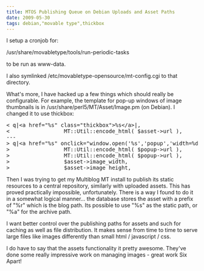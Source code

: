 ```yaml
---
title: MTOS Publishing Queue on Debian Uploads and Asset Paths
date: 2009-05-30
tags: debian,"movable type",thickbox
---
```

I setup a cronjob for:

/usr/share/movabletype/tools/run-periodic-tasks

to be run as www-data.

I also symlinked /etc/movabletype-opensource/mt-config.cgi to that directory.

What's more, I have hacked up a few things which should really be configurable. For example, the template for pop-up windows of image thumbnails is in /usr/share/perl5/MT/Asset/Image.pm (on Debian). I changed it to use thickbox:

<pre>
&lt; q|&lt;a href="%s" class="thickbox">%s&lt;/a>|,
&lt;                 MT::Util::encode_html( $asset-&gt;url ),
---
&gt; q|&lt;a href="%s" onclick="window.open('%s','popup','width=%d,height=%d,scrollbars=no,resizable=no,toolbar=no,directories=no,location=no,menubar=no,status=no,left=0,top=0'); return false">%s&lt;/a>|,
&gt;                 MT::Util::encode_html( $popup-&gt;url ),
&gt;                 MT::Util::encode_html( $popup-&gt;url ),
&gt;                 $asset-&gt;image_width,
&gt;                 $asset-&gt;image_height,
</pre>

Then I was trying to get my Multiblog MT install to publish its static resources to a central repository, similarly with uploaded assets. This has proved practically impossible, unfortunately. There is a way I found to do it in a somewhat logical manner... the database stores the asset with a prefix of "%r" which is the blog path. Its possible to use "%s" as the static path, or "%a" for the archive path.

I want better control over the publishing paths for assets and such for caching as well as file distribution. It makes sense from time to time to serve large files like images differently than small html / javascript / css.

I do have to say that the assets functionality it pretty awesome. They've done some really impressive work on managing images - great work Six Apart!

